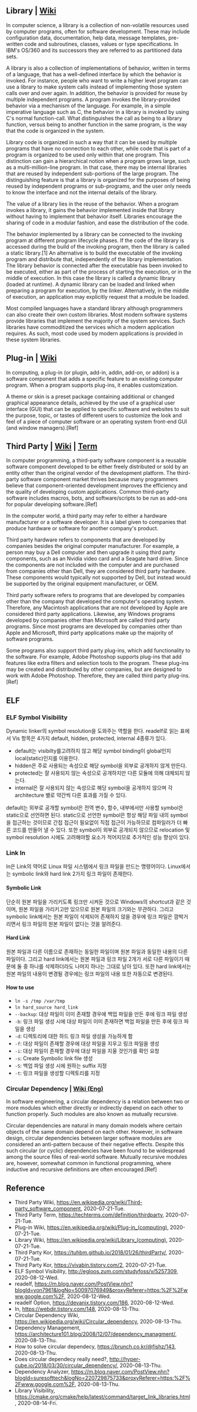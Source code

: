 ## Library | [Wiki](https://en.wikipedia.org/wiki/Library_(computing))
In computer science, a library is a collection of non-volatile resources used by computer programs, often for software development. These may include configuration data, documentation, help data, message templates, pre-written code and subroutines, classes, values or type specifications. In IBM's OS/360 and its successors they are referred to as partitioned data sets.

A library is also a collection of implementations of behavior, written in terms of a language, that has a well-defined interface by which the behavior is invoked. For instance, people who want to write a higher level program can use a library to make system calls instead of implementing those system calls over and over again. In addition, the behavior is provided for reuse by multiple independent programs. A program invokes the library-provided behavior via a mechanism of the language. For example, in a simple imperative language such as C, the behavior in a library is invoked by using C's normal function-call. What distinguishes the call as being to a library function, versus being to another function in the same program, is the way that the code is organized in the system.

Library code is organized in such a way that it can be used by multiple programs that have no connection to each other, while code that is part of a program is organized to be used only within that one program. This distinction can gain a hierarchical notion when a program grows large, such as a multi-million-line program. In that case, there may be internal libraries that are reused by independent sub-portions of the large program. The distinguishing feature is that a library is organized for the purposes of being reused by independent programs or sub-programs, and the user only needs to know the interface and not the internal details of the library.

The value of a library lies in the reuse of the behavior. When a program invokes a library, it gains the behavior implemented inside that library without having to implement that behavior itself. Libraries encourage the sharing of code in a modular fashion, and ease the distribution of the code.

The behavior implemented by a library can be connected to the invoking program at different program lifecycle phases. If the code of the library is accessed during the build of the invoking program, then the library is called a static library.[1] An alternative is to build the executable of the invoking program and distribute that, independently of the library implementation. The library behavior is connected after the executable has been invoked to be executed, either as part of the process of starting the execution, or in the middle of execution. In this case the library is called a dynamic library (loaded at runtime). A dynamic library can be loaded and linked when preparing a program for execution, by the linker. Alternatively, in the middle of execution, an application may explicitly request that a module be loaded.

Most compiled languages have a standard library although programmers can also create their own custom libraries. Most modern software systems provide libraries that implement the majority of the system services. Such libraries have commoditized the services which a modern application requires. As such, most code used by modern applications is provided in these system libraries.

## Plug-in | [Wiki](https://en.wikipedia.org/wiki/Plug-in_(computing))
In computing, a plug-in (or plugin, add-in, addin, add-on, or addon) is a software component that adds a specific feature to an existing computer program. When a program supports plug-ins, it enables customization.

A theme or skin is a preset package containing additional or changed graphical appearance details, achieved by the use of a graphical user interface (GUI) that can be applied to specific software and websites to suit the purpose, topic, or tastes of different users to customize the look and feel of a piece of computer software or an operating system front-end GUI (and window managers).[Ref]

## Third Party | [Wiki](https://en.wikipedia.org/wiki/Third-party_software_component) | [Term](https://techterms.com/definition/thirdparty)
In computer programming, a third-party software component is a reusable software component developed to be either freely distributed or sold by an entity other than the original vendor of the development platform. The third-party software component market thrives because many programmers believe that component-oriented development improves the efficiency and the quality of developing custom applications. Common third-party software includes macros, bots, and software/scripts to be run as add-ons for popular developing software.[Ref]

In the computer world, a third party may refer to either a hardware manufacturer or a software developer. It is a label given to companies that produce hardware or software for another company's product.

Third party hardware refers to components that are developed by companies besides the original computer manufacturer. For example, a person may buy a Dell computer and then upgrade it using third party components, such as an Nvidia video card and a Seagate hard drive. Since the components are not included with the computer and are purchased from companies other than Dell, they are considered third party hardware. These components would typically not supported by Dell, but instead would be supported by the original equipment manufacturer, or OEM.

Third party software refers to programs that are developed by companies other than the company that developed the computer's operating system. Therefore, any Macintosh applications that are not developed by Apple are considered third party applications. Likewise, any Windows programs developed by companies other than Microsoft are called third party programs. Since most programs are developed by companies other than Apple and Microsoft, third party applications make up the majority of software programs.

Some programs also support third party plug-ins, which add functionality to the software. For example, Adobe Photoshop supports plug-ins that add features like extra filters and selection tools to the program. These plug-ins may be created and distributed by other companies, but are designed to work with Adobe Photoshop. Therefore, they are called third party plug-ins.[Ref]

## ELF
### ELF Symbol Visibility
Dynamic linker의 symbol resolution을 도와주는 역할을 한다. readelf로 읽는 표에서 Vis 항목은 4가지 default, hidden, protected, internal 4종류가 있다.

- default는 visibilty를고려하지 않고 해당 symbol binding이 global인지 local(static)인지를 이용한다.
- hidden은 주로 사용되는 속성으로 해당 symbol을 외부로 공개하지 않게 만든다.
- protected는 잘 사용되지 않는 속성으로 공개하지만 다른 모듈에 의해 대체되지 않는다.
- internal은 잘 사용되지 않는 속성으로 해당 symbol을 공개하지 않으며 각 architecture 별로 약간씩 다른 효과를 가질 수 있다.

default는 외부로 공개할 symbol은 전역 변수, 함수, 내부에서만 사용할 symbol은 static으로 선언하면 된다. static으로 선언한 symbol은 항상 해당 파일 내의 symbol을 접근하는 것이므로 간접 접근이 필요없이 직접 접근이 가능하므로 컴파일러가 더 빠른 코드를 만들어 낼 수 있다. 또한 symbol이 외부로 공개되지 않으므로 relocation 및 symbol resolution 시에도 고려해야할 요소가 적어지므로 추가적인 성능 향상이 있다.

### Link ln
ln은 Link의 약어로 Linux 파일 시스템에서 링크 파일을 만드는 명령어이다. Linux에서는 symbolic link와 hard link 2가지 링크 파일이 존재한다.

#### Symbolic Link
단순히 원본 파일을 가리키도록 링크만 시켜둔 것으로 Windows의 shortcut과 같은 것이며, 원본 파일을 가리키고만 있으므로 원본 파일의 크기와는 무관하다. 그리고 symbolic link에서는 원본 파일이 삭제되어 존재하지 않을 경우에 링크 파일은 깜박거리면서 링크 파일의 원본 파일이 없다는 것을 알려준다.

#### Hard Link
원본 파일과 다른 이름으로 존재하는 동일한 파일이며 원본 파일과 동일한 내용의 다른 파일이다. 그리고 hard link에서는 원본 파일과 링크 파일 2개가 서로 다른 파일이기 때문에 둘 중 하나를 삭제하더라도 나머지 하나는 그대로 남아 있다. 또한 hard link에서는 원본 파일의 내용이 변경될 경우에는 링크 파일의 내용 또한 자동으로 변경된다.

#### How to use
- `ln -s /tmp /var/tmp`
- `ln hard_source hard_link`
- `--backup`: 대상 파일이 이미 존재할 경우에 백업 파일을 만든 후에 링크 파일 생성
- `-b`: 링크 파일 생성 시에 대상 파일이 이미 존재하면 백업 파일을 만든 후에 링크 파일을 생성
- `-d`: 디렉토리에 대한 하드 링크 파일 생성을 가능하게 함
- `-f`: 대상 파일이 존재할 경우에 대상 파일을 지우고 링크 파일을 생성
- `-i`: 대상 파일이 존재할 경우에 대상 파일을 지울 것인가를 확인 요청
- `-s`: Create Symbolic link file 생성
- `-S`: 백업 파일 생성 시에 원하는 suffix 지정
- `-t`: 링크 파일을 생성할 디렉토리를 지정

### Circular Dependency | [Wiki (Eng)](https://en.wikipedia.org/wiki/Circular_dependency)
In software engineering, a circular dependency is a relation between two or more modules which either directly or indirectly depend on each other to function properly. Such modules are also known as mutually recursive.

Circular dependencies are natural in many domain models where certain objects of the same domain depend on each other. However, in software design, circular dependencies between larger software modules are considered an anti-pattern because of their negative effects. Despite this such circular (or cyclic) dependencies have been found to be widespread among the source files of real-world software. Mutually recursive modules are, however, somewhat common in functional programming, where inductive and recursive definitions are often encouraged.[Ref]

## Reference
- Third Party Wiki, https://en.wikipedia.org/wiki/Third-party_software_component, 2020-07-21-Tue.
- Third Party Term, https://techterms.com/definition/thirdparty, 2020-07-21-Tue.
- Plug-in Wiki, https://en.wikipedia.org/wiki/Plug-in_(computing), 2020-07-21-Tue.
- Library Wiki, https://en.wikipedia.org/wiki/Library_(computing), 2020-07-21-Tue.
- Third Party Kor, https://tuhbm.github.io/2018/01/26/thirdParty/, 2020-07-21-Tue.
- Third Party Kor, https://vivabin.tistory.com/2, 2020-07-21-Tue.
- ELF Symbol Visibility, http://egloos.zum.com/studyfoss/v/5257309, 2020-08-12-Wed.
- readelf, https://m.blog.naver.com/PostView.nhn?blogId=yon7961&logNo=50097076949&proxyReferer=https:%2F%2Fwww.google.com%2F, 2020-08-12-Wed.
- readelf Option, https://devanix.tistory.com/186, 2020-08-12-Wed.
- ln, https://webdir.tistory.com/148, 2020-08-13-Thu.
- Circular Dependency Wiki, https://en.wikipedia.org/wiki/Circular_dependency, 2020-08-13-Thu.
- Dependency Management, https://architecture101.blog/2008/12/07/dependency_managment/, 2020-08-13-Thu.
- How to solve circular dependecy, https://brunch.co.kr/@fishz/143, 2020-08-13-Thu.
- Does circular dependecy really need?, http://hyper-cube.io/2018/03/30/circular_dependency/, 2020-08-13-Thu.
- Dependency Analyzer, https://m.blog.naver.com/PostView.nhn?blogId=suresofttech&logNo=220729875733&proxyReferer=https:%2F%2Fwww.google.com%2F, 2020-08-13-Thu.
- Library Visibility, https://cmake.org/cmake/help/latest/command/target_link_libraries.html, 2020-08-14-Fri.
